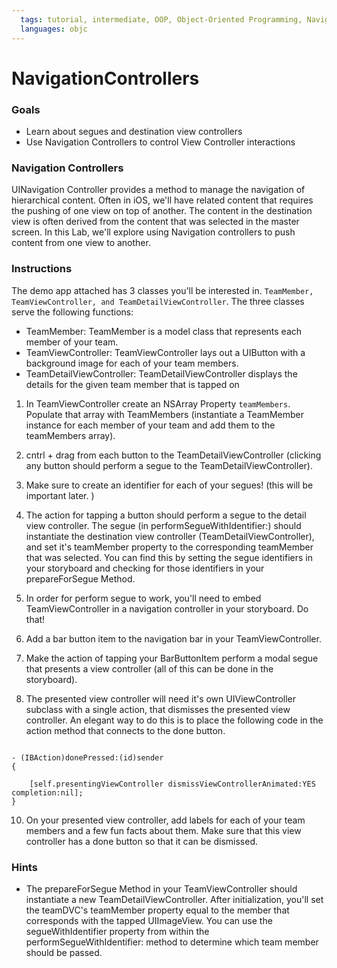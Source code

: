 ```yaml
---
  tags: tutorial, intermediate, OOP, Object-Oriented Programming, Navigation 
  languages: objc
---
```


NavigationControllers
=========

### Goals 

- Learn about segues and destination view controllers 
- Use Navigation Controllers to control View Controller interactions 
 

### Navigation Controllers  

UINavigation Controller provides a method to manage the navigation of hierarchical content.  Often in iOS, we'll have related content that requires the pushing of one view on top of another.  The content in the destination view is often derived from the content that was selected in the master screen.  In this Lab, we'll explore using Navigation controllers to push content from one view to another.  


### Instructions 

The demo app attached has 3 classes you'll be interested in.  `TeamMember, TeamViewController, and TeamDetailViewController`.  The three classes serve the following functions: 

- TeamMember: TeamMember is a model class that represents each member of your team.  
- TeamViewController: TeamViewController lays out a UIButton with a background image for each of your team members.
- TeamDetailViewController: TeamDetailViewController displays the details for the given team member that is tapped on

1. In TeamViewController create an NSArray Property `teamMembers`.  Populate that array with TeamMembers (instantiate a TeamMember instance for each member of your team and add them to the teamMembers array).  
3. cntrl + drag from each button to the TeamDetailViewController (clicking any button should perform a segue to the TeamDetailViewController).  
4. Make sure to create an identifier for each of your segues! (this will be important later. ) 
5. The action for tapping a button should perform a segue to the detail view controller.  The segue (in performSegueWithIdentifier:) should instantiate the destination view controller (TeamDetailViewController), and set it's teamMember property to the corresponding teamMember that was selected. You can find this by setting the segue identifiers in your storyboard and checking for those identifiers in your prepareForSegue Method.

6. In order for perform segue to work, you'll need to embed TeamViewController in a navigation controller in your storyboard. Do that! 
7. Add a bar button item to the navigation bar in your TeamViewController.  
8. Make the action of tapping your BarButtonItem perform a modal segue that presents a view controller (all of this can be done in the storyboard).  
9. The presented view controller will need it's own UIViewController subclass with a single action, that dismisses the presented view controller.  An elegant way to do this is to place the following code in the action method that connects to the done button.   

```objc

- (IBAction)donePressed:(id)sender 
{

	[self.presentingViewController dismissViewControllerAnimated:YES completion:nil];
}

```  
10. On your presented view controller, add labels for each of your team members and a few fun facts about them.  Make sure that this view controller has a done button so that it can be dismissed.  


### Hints

- The prepareForSegue Method in your TeamViewController should instantiate a new TeamDetailViewController.  After initialization, you'll set the teamDVC's teamMember property equal to the member that corresponds with the tapped UIImageView. You can use the segueWithIdentifier property from within the performSegueWithIdentifier: method to determine which team member should be passed.   
    
